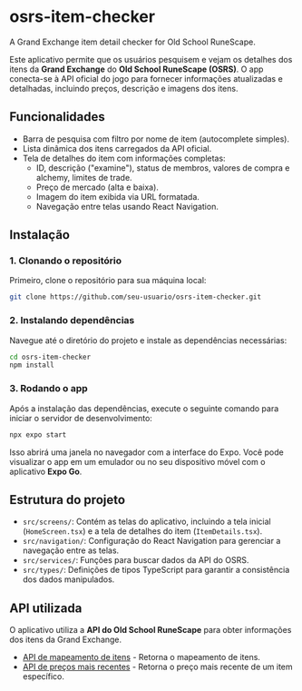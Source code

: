 # osrs-item-checker

A Grand Exchange item detail checker for Old School RuneScape.

Este aplicativo permite que os usuários pesquisem e vejam os detalhes dos itens da **Grand Exchange** do **Old School RuneScape (OSRS)**. O app conecta-se à API oficial do jogo para fornecer informações atualizadas e detalhadas, incluindo preços, descrição e imagens dos itens.

## Funcionalidades

- Barra de pesquisa com filtro por nome de item (autocomplete simples).
- Lista dinâmica dos itens carregados da API oficial.
- Tela de detalhes do item com informações completas:
  - ID, descrição ("examine"), status de membros, valores de compra e alchemy, limites de trade.
  - Preço de mercado (alta e baixa).
  - Imagem do item exibida via URL formatada.
  - Navegação entre telas usando React Navigation.

## Instalação

### 1. Clonando o repositório

Primeiro, clone o repositório para sua máquina local:

```bash
git clone https://github.com/seu-usuario/osrs-item-checker.git
```

### 2. Instalando dependências

Navegue até o diretório do projeto e instale as dependências necessárias:

```bash
cd osrs-item-checker
npm install
```

### 3. Rodando o app

Após a instalação das dependências, execute o seguinte comando para iniciar o servidor de desenvolvimento:

```bash
npx expo start
```

Isso abrirá uma janela no navegador com a interface do Expo. Você pode visualizar o app em um emulador ou no seu dispositivo móvel com o aplicativo **Expo Go**.

## Estrutura do projeto

- `src/screens/`: Contém as telas do aplicativo, incluindo a tela inicial (`HomeScreen.tsx`) e a tela de detalhes do item (`ItemDetails.tsx`).
- `src/navigation/`: Configuração do React Navigation para gerenciar a navegação entre as telas.
- `src/services/`: Funções para buscar dados da API do OSRS.
- `src/types/`: Definições de tipos TypeScript para garantir a consistência dos dados manipulados.

## API utilizada

O aplicativo utiliza a **API do Old School RuneScape** para obter informações dos itens da Grand Exchange.

- [API de mapeamento de itens](https://prices.runescape.wiki/api/v1/osrs/mapping) - Retorna o mapeamento de itens.
- [API de preços mais recentes](https://prices.runescape.wiki/api/v1/osrs/latest?id=ITEM_ID) - Retorna o preço mais recente de um item específico.
